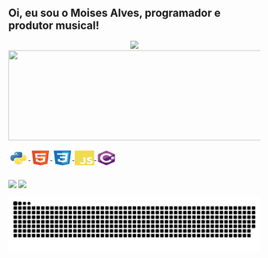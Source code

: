 ## Oi, eu sou o Moises Alves, programador e produtor musical!
<div align="center">
  <a href="https://github.com/moisesalves1">
  <img height="180em" src="https://github-readme-stats.vercel.app/api?username=moisesalves1&show_icons=true&theme=dark&include_all_commits=true&count_private=true"/>
  <img height="180em" width="1000em" src="https://github-readme-stats.vercel.app/api/top-langs/?username=moisesalves1&layout=compact&langs_count=7&theme=dark"/>
</div>
<div style="display: inline_block"><br>
  <img align="center" alt="Rafa-Python" height="30" width="40" src="https://raw.githubusercontent.com/devicons/devicon/master/icons/python/python-original.svg">
  <img align="center" alt="Rafa-HTML" height="30" width="40" src="https://raw.githubusercontent.com/devicons/devicon/master/icons/html5/html5-original.svg">
  <img align="center" alt="Rafa-CSS" height="30" width="40" src="https://raw.githubusercontent.com/devicons/devicon/master/icons/css3/css3-original.svg">
  <img align="center" alt="Rafa-Js" height="30" width="40" src="https://raw.githubusercontent.com/devicons/devicon/master/icons/javascript/javascript-plain.svg">
  <img align="center" alt="Rafa-Csharp" height="30" width="40" src="https://raw.githubusercontent.com/devicons/devicon/master/icons/csharp/csharp-original.svg">
</div>
  
  ##
 
<div> 
  <a href = "mailto:moisesalves1@gmail.com"><img src="https://img.shields.io/badge/-Gmail-%23333?style=for-the-badge&logo=gmail&logoColor=white" target="_blank"></a>
  <a href="https://www.linkedin.com/in/moisesalves1/" target="_blank"><img src="https://img.shields.io/badge/-LinkedIn-%230077B5?style=for-the-badge&logo=linkedin&logoColor=white" target="_blank"></a> 
 
  ![Snake animation](https://github.com/moisesalves1/moisesalves1/blob/output/github-contribution-grid-snake.svg) 
 
</div>
